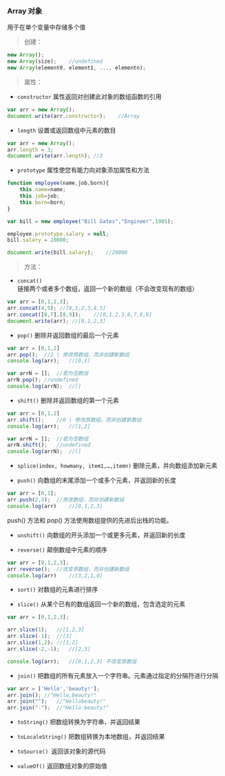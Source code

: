 ### Array 对象

用于在单个变量中存储多个值

> 创建：
```js
new Array();
new Array(size);	//undefined
new Array(element0, element1, ..., elementn);
```

> 属性：
- `constructor` 属性返回对创建此对象的数组函数的引用
```js
var arr = new Array();
document.write(arr.constructor);    //Array
```

- `length`	设置或返回数组中元素的数目
```javascript
var arr = new Array();
arr.length = 3;
document.write(arr.length);	//3
```

- `prototype`	属性使您有能力向对象添加属性和方法
```js
function employee(name,job,born){
	this.name=name;
	this.job=job;
	this.born=born;
}

var bill = new employee("Bill Gates","Engineer",1985);

employee.prototype.salary = null;
bill.salary = 20000;

document.write(bill.salary);	//20000
```

> 方法：

- `concat()`	链接两个或者多个数组，返回一个新的数组（不会改变现有的数组）
```js
var arr = [0,1,2,3];
arr.concat(4,5); //[0,1,2,3,4,5]
arr.concat([6,7],[8,9]);	//[0,1,2,3,6,7,8,9]
document.write(arr); //[0,1,2,3]
```

- `pop()` 删除并返回数组的最后一个元素
```js
var arr = [0,1,2]
arr.pop();	//2 | 修改原数组，而非创建新数组
console.log(arr);	//[0,1]

var arrN = [];	//若为空数组
arrN.pop();	//undefined
console.log(arrN);	//[]
```

- `shift()`	删除并返回数组的第一个元素
```js
var arr = [0,1,2]
arr.shift();	//0 | 修改原数组，而非创建新数组
console.log(arr);	//[1,2]

var arrN = [];	//若为空数组
arrN.shift();	//undefined
console.log(arrN);	//[]
```

- `splice(index, howmany, item1,…,itemn)`	删除元素，并向数组添加新元素

- `push()`	向数组的末尾添加一个或多个元素，并返回新的长度
```javascript
var arr = [0,1];
arr.push(2,3);	//修改数组，而非创建新数组
console.log(arr)	//[0,1,2,3]
```
push() 方法和 pop() 方法使用数组提供的先进后出栈的功能。

- `unshift()`	向数组的开头添加一个或更多元素，并返回新的长度

- `reverse()`	颠倒数组中元素的顺序
```js
var arr = [0,1,2,3];
arr.reverse();	//改变原数组，而非创建新数组
console.log(arr)	//[3,2,1,0]
```

- `sort()` 对数组的元素进行排序

- `slice()`	从某个已有的数组返回一个新的数组，包含选定的元素
```js
var arr = [0,1,2,3];

arr.slice(1);	//[1,2,3]
arr.slice(-1);	//[3]
arr.slice(1,2);	//[1,2]
arr.slice(-2,-1);	//[2,3]

console.log(arr);	//[0,1,2,3] 不改变原数组
```

- `join()`	把数组的所有元素放入一个字符串。元素通过指定的分隔符进行分隔
```js
var arr = ['Hello','beauty!'];
arr.join();	//"Hello,beauty!"
arr.join("");	//"Hellobeauty!"
arr.join("-");	//"Hello-beauty!"
```

- `toString()`	把数组转换为字符串，并返回结果

- `toLocaleString()`	把数组转换为本地数组，并返回结果

- `toSource() `返回该对象的源代码

- `valueOf()`	返回数组对象的原始值

